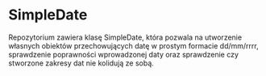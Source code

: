 # SimpleDate

Repozytorium zawiera klasę SimpleDate, która pozwala na utworzenie własnych obiektów przechowujących datę w prostym formacie dd/mm/rrrr, sprawdzenie poprawności wprowadzonej daty oraz sprawdzenie czy stworzone zakresy dat nie kolidują ze sobą.
